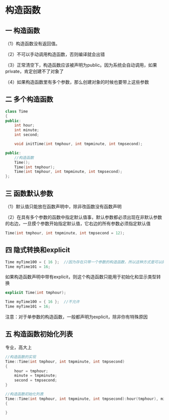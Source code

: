 # 构造函数

## 一 构造函数

（1）构造函数没有返回值。

（2）不可以手动调用构造函数，否则编译就会出错

（3）正常清空下，构造函数应该被声明为public。因为系统会自动调用，如果private，肯定创建不了对象了

（4）如果构造函数里有多个参数，那么创建对象的时候也要带上这些参数

## 二 多个构造函数

```c++
class Time
{
public:
	int hour;
	int minute;
	int second;

	void initTime(int tmphour, int tmpminute, int tmpsecond);

public:
	//构造函数
	Time();
	Time(int tmphour);
	Time(int tmphour, int tmpminute, int tmpsecond);
};
```

## 三 函数默认参数

（1）默认值只能放在函数声明中，除非改函数没有函数声明

（2）在具有多个参数的函数中指定默认值事，默认参数都必须出现在非默认参数的右边，一旦摸个参数开始指定默认值，它右边的所有参数必须指定默认值

```c++
Time(int tmphour, int tmpminute, int tmpsecond = 12);
```

## 四 隐式转换和explicit

```c++
Time myTime100 = { 16 };  //因为存在只带一个参数的构造函数，所以这种方式是可以的
Time myTime101 = 16; 
```

如果构造函数声明中带有explicit，则这个构造函数只能用于初始化和显示类型转换

```c++
explicit Time(int tmphour);

Time myTime100 = { 16 };  //不允许
Time myTime101 = 16;
```

注意：对于单参数的构造函数，一般都声明为explicit，除非你有特殊原因

## 五 构造函数初始化列表

专业，高大上

```c++
//构造函数的实现
Time::Time(int tmphour, int tmpminute, int tmpsecond)
{
	hour = tmphour;
	minute = tmpminute;
	second = tmpsecond;
}

//构造函数初始化列表
Time::Time(int tmphour, int tmpminute, int tmpsecond):hour(tmphour), minute(tmpminute),second(tmpsecond) 
{

}
```


